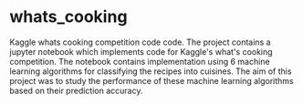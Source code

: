 # whats_cooking
Kaggle whats cooking competition code code.
The project contains a jupyter notebook which implements code for Kaggle's what's cooking competition.
The notebook contains implementation using 6 machine learning algorithms for classifying the recipes into cuisines. The aim of this project was to study the performance of these machine learning algorithms based on their prediction accuracy.
